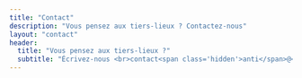 ```yaml
---
title: "Contact"
description: "Vous pensez aux tiers-lieux ? Contactez-nous"
layout: "contact"
header:
  title: "Vous pensez aux tiers-lieux ?"
  subtitle: "Écrivez-nous <br>contact<span class='hidden'>anti</span>@<span class='hidden'>spam</span>thirdplacemaking.com"
---
```

